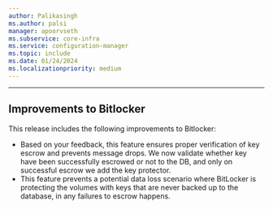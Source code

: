 ```yaml
---
author: Palikasingh
ms.author: palsi
manager: apoorvseth
ms.subservice: core-infra
ms.service: configuration-manager
ms.topic: include
ms.date: 01/24/2024
ms.localizationpriority: medium
---
```


---

## <a name="bkmk_Bitlock"></a> Improvements to Bitlocker

This release includes the following improvements to Bitlocker:

- Based on your feedback, this feature ensures proper verification of key escrow and prevents message drops. We now validate whether key have been successfully escrowed or not to the DB, and only on successful escrow we add the key protector.
- This feature prevents a potential data loss scenario where BitLocker is protecting the volumes with keys that are never backed up to the database, in any failures to escrow happens.
